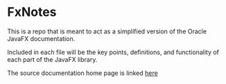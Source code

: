 # FxNotes

This is a repo that is meant to act as a simplified version of the Oracle JavaFX documentation.

Included in each file will be the key points, definitions, and functionality of each part of the JavaFX library.

The source documentation home page is linked [here](https://docs.oracle.com/javase/8/javase-clienttechnologies.htm)
